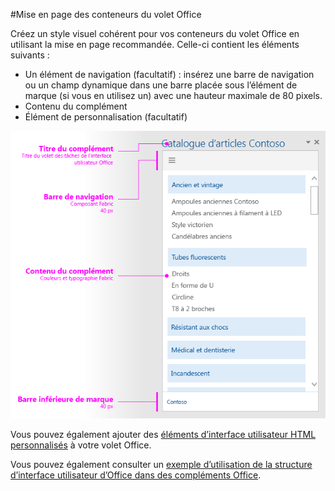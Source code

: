 #Mise en page des conteneurs du volet Office


Créez un style visuel cohérent pour vos conteneurs du volet Office en utilisant la mise en page recommandée. Celle-ci contient les éléments suivants : 

- Un élément de navigation (facultatif) : insérez une barre de navigation ou un champ dynamique dans une barre placée sous l’élément de marque (si vous en utilisez un) avec une hauteur maximale de 80 pixels.
- Contenu du complément
- Élément de personnalisation (facultatif)

![Mise en page d’un volet Office, avec des éléments de marque, de navigation et de contenu](../../../images/layouts_taskpane_v0.02.png)

Vous pouvez également ajouter des [éléments d’interface utilisateur HTML personnalisés](ui-elements.md#custom-HTML-based-UI) à votre volet Office.

Vous pouvez également consulter un [exemple d’utilisation de la structure d’interface utilisateur d’Office dans des compléments Office](https://github.com/OfficeDev/Office-Add-in-Fabric-UI-Sample).

<!-- Add sample template for content add-in and individual building blocks - Branding, Navigation bar or pivot, input, layout components -->
